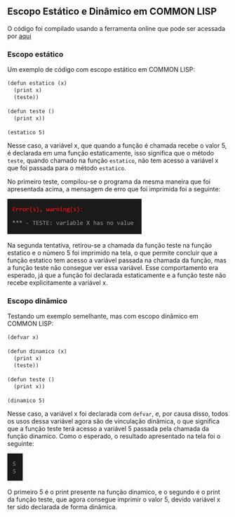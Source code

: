 ## Escopo Estático e Dinâmico em COMMON LISP

O código foi compilado usando a ferramenta online que pode ser acessada por [aqui](https://rextester.com/l/common_lisp_online_compiler)


### Escopo estático
Um exemplo de código com escopo estático em COMMON LISP:

```Lisp
(defun estatico (x)
  (print x)
  (teste))

(defun teste ()
  (print x))

(estatico 5)
``` 
Nesse caso, a variável x, que quando a função é chamada recebe o valor 5, é declarada em uma função estaticamente, isso significa que o método `teste`, quando chamado na função `estatico`, não tem acesso a variável x que foi passada para o método `estatico`.

No primeiro teste, compilou-se o programa da mesma maneira que foi apresentada acima, a mensagem de erro que foi imprimida foi a seguinte:

<img src="images/erro1cl.jpg">

Na segunda tentativa, retirou-se a chamada da função teste na função estatico e o número 5 foi imprimido na tela, o que permite concluir que a função estatico tem acesso a variável passada na chamada da função, mas a função teste não consegue ver essa variável. Esse comportamento era esperado, já que a função foi declarada estaticamente e a função teste não recebe explicitamente a variável x.

### Escopo dinâmico
Testando um exemplo semelhante, mas com escopo dinâmico em COMMON LISP:

```Lisp
(defvar x)

(defun dinamico (x)
  (print x)
  (teste))

(defun teste ()
  (print x))

(dinamico 5)
``` 
Nesse caso, a variável x foi declarada com `defvar`, e, por causa disso, todos os usos dessa variável agora são de vinculação dinâmica, o que significa que a função teste terá acesso a variável 5 passada pela chamada da função dinamico.
Como o esperado, o resultado apresentado na tela foi o seguinte:

<img src="images/dincl.jpg">

O primeiro 5 é o print presente na função dinamico, e o segundo é o print da função teste, que agora consegue imprimir o valor 5, devido variável x ter sido declarada de forma dinâmica.
